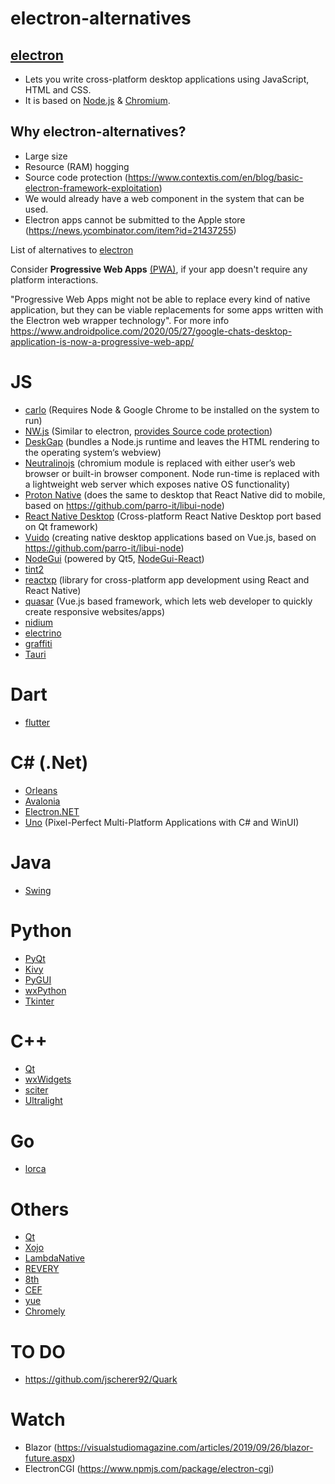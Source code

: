 # electron-alternatives

## [electron](https://electronjs.org)
* Lets you write cross-platform desktop applications using JavaScript, HTML and CSS.
* It is based on [Node.js](https://nodejs.org) & [Chromium](https://www.chromium.org).

## Why electron-alternatives?

* Large size
* Resource (RAM) hogging
* Source code protection (https://www.contextis.com/en/blog/basic-electron-framework-exploitation)
* We would already have a web component in the system that can be used.
* Electron apps cannot be submitted to the Apple store (https://news.ycombinator.com/item?id=21437255)

List of alternatives to [electron](https://electronjs.org)

Consider **Progressive Web Apps** [(PWA)](https://developers.google.com/web/progressive-web-apps/desktop), if your app doesn't require any platform interactions.

"Progressive Web Apps might not be able to replace every kind of native application, but they can be viable replacements for some apps written with the Electron web wrapper technology". For more info
https://www.androidpolice.com/2020/05/27/google-chats-desktop-application-is-now-a-progressive-web-app/


# JS
* [carlo](https://github.com/GoogleChromeLabs/carlo) (Requires Node & Google Chrome to be installed on the system to run)
* [NW.js](https://nwjs.io) (Similar to electron, [provides Source code protection](https://nwjs.io/blog/js-src-protect-perf/))
* [DeskGap](https://deskgap.com) (bundles a Node.js runtime and leaves the HTML rendering to the operating system‘s webview)
* [Neutralinojs](https://neutralino.js.org) (chromium module is replaced with either user’s web browser or built-in browser component. Node run-time is replaced with a lightweight web server which exposes native OS functionality)
* [Proton Native](https://proton-native.js.org) (does the same to desktop that React Native did to mobile, based on https://github.com/parro-it/libui-node)
* [React Native Desktop](https://github.com/status-im/react-native-desktop) (Cross-platform React Native Desktop port based on Qt framework)
* [Vuido](https://github.com/mimecorg/vuido) (creating native desktop applications based on Vue.js, based on https://github.com/parro-it/libui-node)
* [NodeGui](https://github.com/nodegui/nodegui) (powered by Qt5, [NodeGui-React](https://github.com/nodegui/react-nodegui))
* [tint2](https://github.com/trueinteractions/tint2)
* [reactxp](https://github.com/microsoft/reactxp) (library for cross-platform app development using React and React Native)
* [quasar](https://quasar.dev) (Vue.js based framework, which lets web developer to quickly create responsive websites/apps)
* [nidium](https://www.nidium.com)
* [electrino](https://github.com/pojala/electrino)
* [graffiti](https://github.com/cztomsik/graffiti)
* [Tauri](https://github.com/tauri-apps/tauri)

# Dart
* [flutter](https://flutter.dev)

# C# (.Net)
* [Orleans](https://github.com/dotnet/Orleans)
* [Avalonia](https://avaloniaui.net)
* [Electron.NET](https://github.com/ElectronNET/Electron.NET)
* [Uno](https://platform.uno) (Pixel-Perfect Multi-Platform Applications with C# and WinUI)

# Java
* [Swing](https://en.wikipedia.org/wiki/Swing_(Java))

# Python
* [PyQt](https://en.wikipedia.org/wiki/PyQt)
* [Kivy](https://kivy.org/#home)
* [PyGUI](http://www.cosc.canterbury.ac.nz/greg.ewing/python_gui)
* [wxPython](https://wxpython.org/)
* [Tkinter](https://docs.python.org/2/library/tkinter.html)


# C++
* [Qt](https://www.qt.io)
* [wxWidgets](https://wxwidgets.org)
* [sciter](https://sciter.com)
* [Ultralight](https://ultralig.ht)

# Go
* [lorca](https://github.com/zserge/lorca)

# Others
* [Qt](https://www.qt.io)
* [Xojo](https://www.xojo.com)
* [LambdaNative](http://www.lambdanative.org)
* [REVERY](https://www.outrunlabs.com/revery)
* [8th](https://8th-dev.com/index.html)
* [CEF](https://bitbucket.org/%7Bdc443723-7652-4c63-b340-033e522146db%7D/)
* [yue](https://github.com/yue/yue)
* [Chromely](https://github.com/chromelyapps/Chromely)

# TO DO
* https://github.com/jscherer92/Quark

# Watch
* Blazor (https://visualstudiomagazine.com/articles/2019/09/26/blazor-future.aspx)
* ElectronCGI (https://www.npmjs.com/package/electron-cgi)
